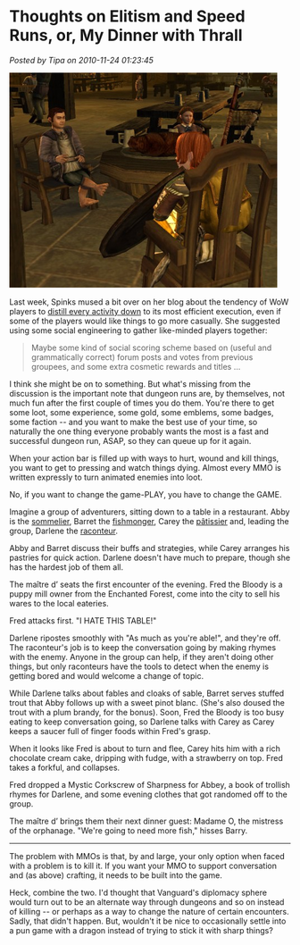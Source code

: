 # Thoughts on Elitism and Speed Runs, or, My Dinner with Thrall

*Posted by Tipa on 2010-11-24 01:23:45*

[![](../uploads/2010/11/lotroclient-2010-11-24-00-25-18-91-480x385.jpg "Waiting for a healer")](../uploads/2010/11/lotroclient-2010-11-24-00-25-18-91.jpg)

Last week, Spinks mused a bit over on her blog about the tendency of WoW players to [distill every activity down](http://spinksville.wordpress.com/2010/11/19/thought-of-the-day-on-elitism-and-speed-runs/) to its most efficient execution, even if some of the players would like things to go more casually. She suggested using some social engineering to gather like-minded players together:


> Maybe some kind of social scoring scheme based on (useful and grammatically correct) forum posts and votes from previous groupees, and some extra cosmetic rewards and titles …




I think she might be on to something. But what's missing from the discussion is the important note that dungeon runs are, by themselves, not much fun after the first couple of times you do them. You're there to get some loot, some experience, some gold, some emblems, some badges, some faction -- and you want to make the best use of your time, so naturally the one thing everyone probably wants the most is a fast and successful dungeon run, ASAP, so they can queue up for it again.

When your action bar is filled up with ways to hurt, wound and kill things, you want to get to pressing and watch things dying. Almost every MMO is written expressly to turn animated enemies into loot.

No, if you want to change the game-PLAY, you have to change the GAME.

Imagine a group of adventurers, sitting down to a table in a restaurant. Abby is the [sommelier](http://en.wikipedia.org/wiki/Sommelier), Barret the [fishmonger](http://en.wikipedia.org/wiki/Fishmonger), Carey the [pâtissier](http://en.wikipedia.org/wiki/Pastry_chef) and, leading the group, Darlene the [raconteur](http://www.merriam-webster.com/dictionary/raconteur). 

Abby and Barret discuss their buffs and strategies, while Carey arranges his pastries for quick action. Darlene doesn't have much to prepare, though she has the hardest job of them all.

The maître d’ seats the first encounter of the evening. Fred the Bloody is a puppy mill owner from the Enchanted Forest, come into the city to sell his wares to the local eateries.

Fred attacks first. "I HATE THIS TABLE!"

Darlene ripostes smoothly with "As much as you're able!", and they're off. The raconteur's job is to keep the conversation going by making rhymes with the enemy. Anyone in the group can help, if they aren't doing other things, but only raconteurs have the tools to detect when the enemy is getting bored and would welcome a change of topic.

While Darlene talks about fables and cloaks of sable, Barret serves stuffed trout that Abby follows up with a sweet pinot blanc. (She's also doused the trout with a plum brandy, for the bonus). Soon, Fred the Bloody is too busy eating to keep conversation going, so Darlene talks with Carey as Carey keeps a saucer full of finger foods within Fred's grasp.

When it looks like Fred is about to turn and flee, Carey hits him with a rich chocolate cream cake, dripping with fudge, with a strawberry on top. Fred takes a forkful, and collapses.

Fred dropped a Mystic Corkscrew of Sharpness for Abbey, a book of trollish rhymes for Darlene, and some evening clothes that got randomed off to the group.

The maître d’ brings them their next dinner guest: Madame O, the mistress of the orphanage. "We're going to need more fish," hisses Barry.

---

The problem with MMOs is that, by and large, your only option when faced with a problem is to kill it. If you want your MMO to support conversation and (as above) crafting, it needs to be built into the game.

Heck, combine the two. I'd thought that Vanguard's diplomacy sphere would turn out to be an alternate way through dungeons and so on instead of killing -- or perhaps as a way to change the nature of certain encounters. Sadly, that didn't happen. But, wouldn't it be nice to occasionally settle into a pun game with a dragon instead of trying to stick it with sharp things?

